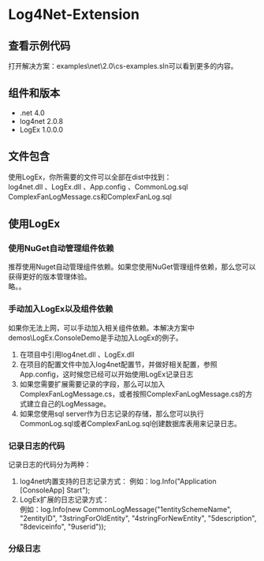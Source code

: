 # Log4Net-Extension  
## 查看示例代码  
打开解决方案：examples\net\2.0\cs-examples.sln可以看到更多的内容。  

## 组件和版本  
* .net 4.0  
* log4net 2.0.8
* LogEx 1.0.0.0

## 文件包含  
使用LogEx，你所需要的文件可以全部在dist中找到：    
log4net.dll  、LogEx.dll  、App.config  、CommonLog.sql  
ComplexFanLogMessage.cs和ComplexFanLog.sql    

## 使用LogEx  
### 使用NuGet自动管理组件依赖  
推荐使用Nuget自动管理组件依赖。如果您使用NuGet管理组件依赖，那么您可以获得更好的版本管理体验。  
略。。  
### 手动加入LogEx以及组件依赖   
如果你无法上网，可以手动加入相关组件依赖。本解决方案中demos\LogEx.ConsoleDemo是手动加入LogEx的例子。  
1. 在项目中引用log4net.dll  、LogEx.dll
2. 在项目的配置文件中加入log4net配置节，并做好相关配置，参照App.config，这时候您已经可以开始使用LogEx记录日志
3. 如果您需要扩展需要记录的字段，那么可以加入ComplexFanLogMessage.cs，或者按照ComplexFanLogMessage.cs的方式建立自己的LogMessage。
4. 如果您使用sql server作为日志记录的存储，那么您可以执行CommonLog.sql或者ComplexFanLog.sql创建数据库表用来记录日志。
### 记录日志的代码  
记录日志的代码分为两种：  
1. log4net内置支持的日志记录方式： 
例如：log.Info("Application [ConsoleApp] Start");   
2. LogEx扩展的日志记录方式：  
例如：log.Info(new CommonLogMessage("1entitySchemeName", "2entityID", "3stringForOldEntity", "4stringForNewEntity", "5description", "8deviceinfo", "9userid"));  

### 分级日志  
